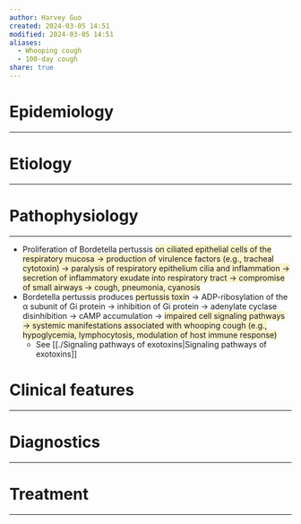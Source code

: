 ```yaml
---
author: Harvey Guo
created: 2024-03-05 14:51
modified: 2024-03-05 14:51
aliases:
  - Whooping cough
  - 100-day cough
share: true
---
```

# Epidemiology
---


# Etiology
---


# Pathophysiology
---
- Proliferation of Bordetella pertussis <span style="background:rgba(240, 200, 0, 0.2)">on ciliated epithelial cells of the respiratory mucosa → production of virulence factors (e.g., tracheal cytotoxin) → paralysis of respiratory epithelium cilia and inflammation → secretion of inflammatory exudate into respiratory tract → compromise of small airways → cough, pneumonia, cyanosis</span>
- Bordetella pertussis produces <span style="background:rgba(240, 200, 0, 0.2)">pertussis toxin</span> → ADP-ribosylation of the α subunit of Gi protein → inhibition of Gi protein → adenylate cyclase disinhibition → cAMP accumulation → <span style="background:rgba(240, 200, 0, 0.2)">impaired cell signaling pathways → systemic manifestations associated with whooping cough (e.g., hypoglycemia, lymphocytosis, modulation of host immune response)</span>
	- See [[./Signaling pathways of exotoxins|Signaling pathways of exotoxins]]

# Clinical features
---


# Diagnostics
---


# Treatment
---


